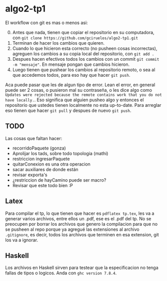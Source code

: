 # algo2-tp1


El workflow con git es mas o menos asi:

0. Antes que nada, tienen que copiar el repositorio en su computadora, con ```git clone https://github.com/gciruelos/algo2-tp1.git```
1. Terminan de hacer los cambios que quieren.
2. Cuando lo que hicieron esta correcto (no pusheen cosas incorrectas), agreguen los cambios a su copia local del repositorio, con ```git add .```
3. Despues hacen efectivos todos los cambios con un commit ```git commit -m "mensaje"```. En mensaje pongan que cambios hicieron.
4. Luego tienen que pushear los cambios al repositorio remoto, o sea al que accedemos todos, para eso hay que hacer ```git push```.

Aca puede pasar que les de algun tipo de error. Lean el error, en general puede ser 2 cosas, o pusieron mal su contraseña, o les dice algo como ```Updates were rejected because the remote contains work that you do not have locally.```. Eso significa que alguien pusheo algo y entonces el repositorio que ustedes tienen localmente no esta up-to-date. Para arreglar eso tienen que hacer ```git pull``` y despues de nuevo ```git push```. 

TODO
----

Las cosas que faltan hacer:


* recorridoPaquete (gonza)
* Aprolijar los tads, sobre todo topologia (mathi)
* restriccion ingresarPaquete
* quitarConexion es una otra operacion
* sacar auxiliares de donde están
* revisar exporta's
* ¿restriccion de hayCamino puede ser macro?
* Revisar que este todo bien :P


Latex
-----

Para compilar el tp, lo que tienen que hacer es ```pdflatex tp.tex```, les va a generar varios archivos, entre ellos un .pdf, ese es el .pdf del tp.
No se preocupen por borrar los archivos que genero la compilacion para que no se pusheen al repo porque ya agregué las extensiones al archivo ```.gitignore```, es decir, todos los archivos que terminen en esa extension, git los va a ignorar.

Haskell
-------
Los archivos en Haskell sirven para testear que la especificacion no tenga fallas de tipos o logicos. Anda con ```ghc version 7.8.4```.
